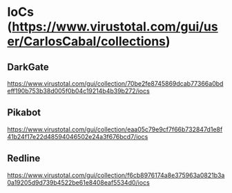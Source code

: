 # IoCs (https://www.virustotal.com/gui/user/CarlosCabal/collections)

## DarkGate
https://www.virustotal.com/gui/collection/70be2fe8745869dcab77366a0bdeff190b753b38d005f0b04c19214b4b39b272/iocs

## Pikabot
https://www.virustotal.com/gui/collection/eaa05c79e9cf7f66b732847d1e8f41b24f17e22d48594046502e24a3f676bcd7/iocs

## Redline
https://www.virustotal.com/gui/collection/f6cb8976174a8e375963a0821b3a0a19205d9d739b4522be61e8408eaf5534d0/iocs
